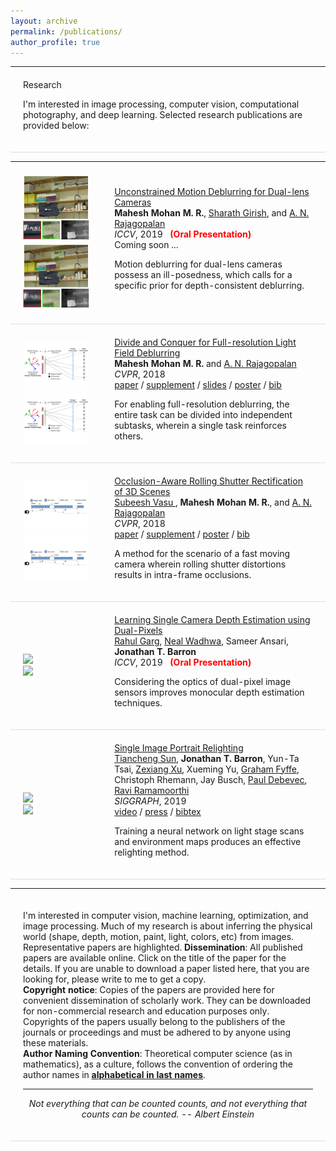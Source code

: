 ```yaml
---
layout: archive
permalink: /publications/
author_profile: true
---
```

<!-- {% if author.googlescholar %}
  You can also find my articles on <u><a href="{{author.googlescholar}}">my Google Scholar profile</a>.</u>
{% endif %}-->

<!--{% include base_path %}-->

<!--{% for post in site.publications reversed %}
  {% include archive-single.html %}
{% endfor %}-->

<!--<html lang="en"><head><meta http-equiv="Content-Type" content="text/html; charset=UTF-8">-->
  <!-- Hi, Jon Here. Please DELETE the two <script> tags below if you use this HTML, otherwise my analytics will track your page -->

  
  <meta name="author" content="Mahesh Mohan M R">
  <meta name="viewport" content="width=device-width, initial-scale=1">
  
  <link rel="stylesheet" type="text/css" href="stylesheet.css">
  <link rel="icon" type="image/png" href="images/seal_icon.png">

<body>
  <table style="width:100%;border:0px;border-spacing:0px;border-collapse:collapse;margin-right:auto;margin-left:auto;"><tbody>
            <tr>
            <td style="padding:20px;border:0px;border-bottom: 1px solid #ddd;width:100%;vertical-align:middle">
              <heading>Research</heading>
              <p>
              I'm interested in image processing, computer vision, computational photography, and deep learning. Selected research publications are provided below: 
              </p>
                          </td>
          </tr>
</tbody></table>
         <table style="width:100%;border: 0px solid black;;border-spacing:0px;border-collapse:collapse;margin-right:auto;margin-left:auto;"><tbody>
          <!-- New paper ONS -->
          <tr onmouseout="font_stop()" onmouseover="font_start()">
            <td style="padding:20px;width:29%;vertical-align:middle;border:0px;border-bottom: 1px solid #ddd;">
              <div class="one">
                <div class="two" id='font_image'><img src='../images/iccv_19_op_ons_sqr.png'></div>
                <img src='../images/iccv_19_ip_ons_sqr.png'>
              </div>
              <script type="text/javascript">
                function font_start() {
                  document.getElementById('font_image').style.opacity = "1";
                }
                function font_stop() {
                  document.getElementById('font_image').style.opacity = "0";
                }
                font_stop()
              </script>
            </td>
            <td style="padding:20px;width:71%;vertical-align:middle;border:0px;border-bottom: 1px solid #ddd;">
              <a href="TODO">
                <papertitle>Unconstrained Motion Deblurring for Dual-lens Cameras</papertitle>
              </a>
              <br>
              <strong>Mahesh Mohan M. R.</strong>,
              <a href="https://www.cs.umd.edu/people/sgirish/">Sharath Girish</a>, and 
              <a href="http://www.ee.iitm.ac.in/~raju/">A. N. Rajagopalan </a>
              <br>
              <em>ICCV</em>, 2019 &nbsp; <font color="red"><strong>(Oral Presentation)</strong></font>
              <br> Coming soon ...
              <p></p>
              <p>Motion deblurring for dual-lens cameras possess an ill-posedness, which calls for a specific prior for depth-consistent deblurring. </p>
            </td>
          </tr>    
           <!-- New paper ONS -->
          <tr onmouseout="font_stop()" onmouseover="font_start()">
            <td style="padding:20px;width:29%;vertical-align:middle;border:0px;border-bottom: 1px solid #ddd;">
              <div class="one">
                <div class="two" id='font_image'><img src='../images/figure_r_venice_ons.png'></div>
                <img src='../images/figure_r_venice_ons.png'>
              </div>
              <script type="text/javascript">
                function font_start() {
                  document.getElementById('font_image').style.opacity = "1";
                }
                function font_stop() {
                  document.getElementById('font_image').style.opacity = "0";
                }
                font_stop()
              </script>
            </td>
            <td style="padding:20px;width:71%;vertical-align:middle;border:0px;border-bottom: 1px solid #ddd;">
              <a href="TODO">
                <papertitle>Divide and Conquer for Full-resolution Light Field Deblurring</papertitle>
              </a>
              <br>
              <strong>Mahesh Mohan M. R.</strong>
               and 
              <a href="http://www.ee.iitm.ac.in/~raju/">A. N. Rajagopalan </a>
              <br>
               <em>CVPR</em>, 2018
              <br>
              <a href="../files/Mohan_Divide_and_Conquer_CVPR_2018_paper.pdf">paper</a> /
               <a href="../files/Mohan_Divide_and_Conquer_CVPR_2018_suppl.pdf">supplement</a> /
              <a href="https://drive.google.com/file/d/1SbIOWWI4Hvbwe7dvh0m5QYbubDCai1dT/view">slides</a> / 
              <a href="../files/Mohan_Divide_and_Conquer_CVPR_2018_poster.pdf">poster</a> /
              <a href="../files/Mohan_Divide_and_Conquer_CVPR_2018.txt">bib</a> 
              <br>
              <p></p>
              <p>For enabling full-resolution deblurring, the entire task can be divided into independent subtasks, wherein a single task reinforces others. </p>
            </td>
          </tr>    
            <!-- New paper ONS -->
          <tr onmouseout="font_stop()" onmouseover="font_start()">
            <td style="padding:20px;width:29%;vertical-align:middle;border:0px;border-bottom: 1px solid #ddd;">
              <div class="one">
                <div class="two" id='font_image'><img src='../files/Vasu_Occlusion-Aware_Rolling_Shutter_CVPR_2018_image.png'></div>
                <img src='../files/Vasu_Occlusion-Aware_Rolling_Shutter_CVPR_2018_image.png'>
              </div>
              <script type="text/javascript">
                function font_start() {
                  document.getElementById('font_image').style.opacity = "1";
                }
                function font_stop() {
                  document.getElementById('font_image').style.opacity = "0";
                }
                font_stop()
              </script>
            </td>
            <td style="padding:20px;width:71%;vertical-align:middle;border:0px;border-bottom: 1px solid #ddd;">
              <a href="TODO">
                <papertitle>Occlusion-Aware Rolling Shutter Rectification of 3D Scenes</papertitle>
              </a>
              <br>
              <a href="https://subeeshvasu.github.io//">Subeesh Vasu </a>,
              <strong>Mahesh Mohan M. R.</strong>,
               and 
              <a href="http://www.ee.iitm.ac.in/~raju/">A. N. Rajagopalan </a>
              <br>
 <em>CVPR</em>, 2018
              <br>
              <a href="../files/Vasu_Occlusion-Aware_Rolling_Shutter_CVPR_2018_paper.pdf">paper</a> /
               <a href="../files/Vasu_Occlusion-Aware_Rolling_Shutter_CVPR_2018_supp.pdf">supplement</a> / 
              <a href="../files/Vasu_Occlusion-Aware_Rolling_Shutter_CVPR_2018_poster.pdf">poster</a> /
              <a href="../files/Vasu_Occlusion-Aware_Rolling_Shutter_CVPR_2018_bib.txt">bib</a> 
              <br>
              <p></p>
              <p>A method for the scenario of a fast moving camera wherein rolling shutter distortions results in intra-frame occlusions. </p>
            </td>
          </tr>    
           <!-- New paper ONS -->
          <tr onmouseout="dpzlearn_stop()" onmouseover="dpzlearn_start()">
            <td style="padding:20px;width:29%;vertical-align:middle;border:0px;border-bottom: 1px solid #ddd;">
              <div class="one">
                <div class="two" id='dpzlearn_image'><img src='images/dpzlearn_after.jpg'></div>
                <img src='images/dpzlearn_before.jpg'>
              </div>
              <script type="text/javascript">
                function dpzlearn_start() {
                  document.getElementById('dpzlearn_image').style.opacity = "1";
                }
                function dpzlearn_stop() {
                  document.getElementById('dpzlearn_image').style.opacity = "0";
                }
                dpzlearn_stop()
              </script>
            </td>
            <td style="padding:20px;width:71%;vertical-align:middle;border:0px;border-bottom: 1px solid #ddd;">
              <a href="https://arxiv.org/abs/1904.05822">
                <papertitle>Learning Single Camera Depth Estimation using Dual-Pixels</papertitle>
              </a>
              <br>
              <a href="http://rahuldotgarg.appspot.com/">Rahul Garg</a>,
              <a href="http://nealwadhwa.com">Neal Wadhwa</a>, Sameer Ansari,
              <strong>Jonathan T. Barron</strong>
              <br>
              <em>ICCV</em>, 2019 &nbsp <font color="red"><strong>(Oral Presentation)</strong></font>
              <br>
              <p></p>
              <p>Considering the optics of dual-pixel image sensors improves monocular depth estimation techniques.</p>
            </td>
          </tr>
          <!-- New paper ONS -->
          <tr onmouseout="porlight_stop()" onmouseover="porlight_start()">
            <td style="padding:20px;width:29%;vertical-align:middle;border:0px;border-bottom: 1px solid #ddd;">
              <div class="one">
                <div class="two" id='porlight_image'><img src='images/porlight_after.jpg'></div>
                <img src='images/porlight_before.jpg'>
              </div>
              <script type="text/javascript">
                function porlight_start() {
                  document.getElementById('porlight_image').style.opacity = "1";
                }
                function porlight_stop() {
                  document.getElementById('porlight_image').style.opacity = "0";
                }
                porlight_stop()
              </script>
            </td>
            <td style="padding:20px;width:71%;vertical-align:middle;border:0px;border-bottom: 1px solid #ddd;">
              <a href="https://arxiv.org/abs/1905.00824">
                <papertitle>Single Image Portrait Relighting</papertitle>
              </a>
              <br>
              <a href="http://kevinkingo.com/">Tiancheng Sun</a>,
              <strong>Jonathan T. Barron</strong>, Yun-Ta Tsai,
              <a href="https://cseweb.ucsd.edu/~zex014/">Zexiang Xu</a>, Xueming Yu,
              <a href="http://ict.usc.edu/profile/graham-fyffe/">Graham Fyffe</a>, Christoph Rhemann, Jay Busch,
              <a href="https://www.pauldebevec.com/">Paul Debevec</a>,
              <a href="https://cseweb.ucsd.edu/~ravir/">Ravi Ramamoorthi</a>
              <br>
              <em>SIGGRAPH</em>, 2019
              <br>
              <a href="https://www.youtube.com/watch?v=yxhGWds_g4I">video</a> /
              <a href="https://petapixel.com/2019/07/16/researchers-developed-an-ai-that-can-relight-portraits-after-the-fact/">press</a> /
              <a href="data/SunSIGGRAPH2019.bib">bibtex</a>
              <br>
              <p></p>
              <p>Training a neural network on light stage scans and environment maps produces an effective relighting method.</p>
            </td>
            </tr>
                   <!--    <tr>
           <b>Dissemination</b>: All published papers are available online. Click on the title of the paper 
for the details. If you are unable to download a paper listed here, that you are 
looking for, please write to me to get a copy.<br>
<b>Copyright notice</b>: Copies of the papers are provided here for 
convenient dissemination of scholarly work. They can be downloaded for 
non-commercial research and education purposes only. Copyrights of the 
papers usually belong to the publishers of the journals or proceedings and 
must be adhered to by anyone using these materials.<br>
<b>Author Naming Convention</b>: Theoretical computer science (as in 
mathematics), as a culture, follows the convention of ordering the author names 
in <b><a 
href="http://www.ams.org/profession/leaders/culture/CultureStatement04.pdf">alphabetical 
in last names</a></b>.
<br>
<hr>
<center>
<i>Not everything that can be counted counts, and not everything that counts can be counted. -- Albert Einstein</i>
</center>
 </tr>-->        
     <table style="width:100%;border:0px;border-spacing:0px;border-collapse:collapse;margin-right:auto;margin-left:auto;"><tbody>
            <tr>
            <td style="padding:20px;width:100%;vertical-align:middle;border:0px;border-bottom: 1px solid #ddd;">
                 <p>
                I'm interested in computer vision, machine learning, optimization, and image processing. Much of my research is about inferring the physical world (shape, depth, motion, paint, light, colors, etc) from images. Representative papers are <span class="highlight">highlighted</span>.
                   <b>Dissemination</b>: All published papers are available online. Click on the title of the paper 
for the details. If you are unable to download a paper listed here, that you are 
looking for, please write to me to get a copy.<br>
<b>Copyright notice</b>: Copies of the papers are provided here for 
convenient dissemination of scholarly work. They can be downloaded for 
non-commercial research and education purposes only. Copyrights of the 
papers usually belong to the publishers of the journals or proceedings and 
must be adhered to by anyone using these materials.<br>
<b>Author Naming Convention</b>: Theoretical computer science (as in 
mathematics), as a culture, follows the convention of ordering the author names 
in <b><a 
href="http://www.ams.org/profession/leaders/culture/CultureStatement04.pdf">alphabetical 
in last names</a></b>.
<br>
<hr>
<center>
<i>Not everything that can be counted counts, and not everything that counts can be counted. -- Albert Einstein</i>
</center>
              </p>
            </td>
          </tr>
</tbody></table>
